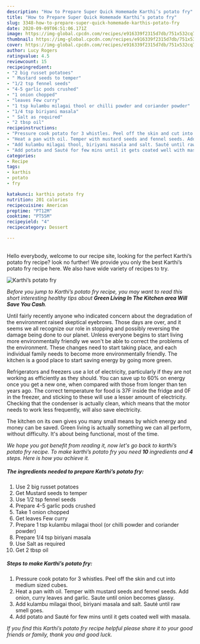 ```yaml
---
description: "How to Prepare Super Quick Homemade Karthi’s potato fry"
title: "How to Prepare Super Quick Homemade Karthi’s potato fry"
slug: 3348-how-to-prepare-super-quick-homemade-karthis-potato-fry
date: 2020-09-09T06:51:06.171Z
image: https://img-global.cpcdn.com/recipes/e916339f2315d7db/751x532cq70/karthis-potato-fry-recipe-main-photo.jpg
thumbnail: https://img-global.cpcdn.com/recipes/e916339f2315d7db/751x532cq70/karthis-potato-fry-recipe-main-photo.jpg
cover: https://img-global.cpcdn.com/recipes/e916339f2315d7db/751x532cq70/karthis-potato-fry-recipe-main-photo.jpg
author: Lucy Rogers
ratingvalue: 4.5
reviewcount: 15
recipeingredient:
- "2 big russet potatoes"
- " Mustard seeds to temper"
- "1/2 tsp fennel seeds"
- "4-5 garlic pods crushed"
- "1 onion chopped"
- "leaves Few curry"
- "1 tsp kulambu milagai thool or chilli powder and coriander powder"
- "1/4 tsp biriyani masala"
- " Salt as required"
- "2 tbsp oil"
recipeinstructions:
- "Pressure cook potato for 3 whistles. Peel off the skin and cut into medium sized cubes."
- "Heat a pan with oil. Temper with mustard seeds and fennel seeds. Add onion, curry leaves and garlic. Saute until onion becomes glassy."
- "Add kulambu milagai thool, biriyani masala and salt. Sauté until raw smell goes."
- "Add potato and Sauté for few mins until it gets coated well with masala."
categories:
- Recipe
tags:
- karthis
- potato
- fry

katakunci: karthis potato fry 
nutrition: 201 calories
recipecuisine: American
preptime: "PT12M"
cooktime: "PT55M"
recipeyield: "4"
recipecategory: Dessert

---
```

<br>
Hello everybody, welcome to our recipe site, looking for the perfect Karthi’s potato fry recipe? look no further! We provide you only the best Karthi’s potato fry recipe here. We also have wide variety of recipes to try.
<br>


![Karthi’s potato fry](https://img-global.cpcdn.com/recipes/e916339f2315d7db/751x532cq70/karthis-potato-fry-recipe-main-photo.jpg)

<i>Before you jump to Karthi’s potato fry recipe, you may want to read this short interesting healthy tips about 
<strong>Green Living In The Kitchen area Will Save You Cash</strong>.</i>
</br>

Until fairly recently anyone who indicated concern about the degradation of the environment raised skeptical eyebrows. Those days are over, and it seems we all recognize our role in stopping and possibly reversing the damage being done to our planet. Unless everyone begins to start living more environmentally friendly we won't be able to correct the problems of the environment. These changes need to start taking place, and each individual family needs to become more environmentally friendly. The kitchen is a good place to start saving energy by going more green.

Refrigerators and freezers use a lot of electricity, particularly if they are not working as efficiently as they should. You can save up to 60% on energy once you get a new one, when compared with those from longer than ten years ago. The correct temperature for food is 37F inside the fridge and 0F in the freezer, and sticking to these will use a lesser amount of electricity. Checking that the condenser is actually clean, which means that the motor needs to work less frequently, will also save electricity.

The kitchen on its own gives you many small means by which energy and money can be saved. Green living is actually something we can all perform, without difficulty. It's about being functional, most of the time.


<i>We hope you got benefit from reading it, now let's go back to karthi’s potato fry recipe. To make karthi’s potato fry you need <strong>10</strong> ingredients and <strong>4</strong> steps. Here is how you achieve it.
</i>

##### The ingredients needed to prepare Karthi’s potato fry:

1. Use 2 big russet potatoes
1. Get  Mustard seeds to temper
1. Use 1/2 tsp fennel seeds
1. Prepare 4-5 garlic pods crushed
1. Take 1 onion chopped
1. Get leaves Few curry
1. Prepare 1 tsp kulambu milagai thool (or chilli powder and coriander powder)
1. Prepare 1/4 tsp biriyani masala
1. Use  Salt as required
1. Get 2 tbsp oil


##### Steps to make Karthi’s potato fry:

1. Pressure cook potato for 3 whistles. Peel off the skin and cut into medium sized cubes.
1. Heat a pan with oil. Temper with mustard seeds and fennel seeds. Add onion, curry leaves and garlic. Saute until onion becomes glassy.
1. Add kulambu milagai thool, biriyani masala and salt. Sauté until raw smell goes.
1. Add potato and Sauté for few mins until it gets coated well with masala.


<i>If you find this Karthi’s potato fry recipe helpful please share it to your good friends or family, thank you and good luck.</i>
